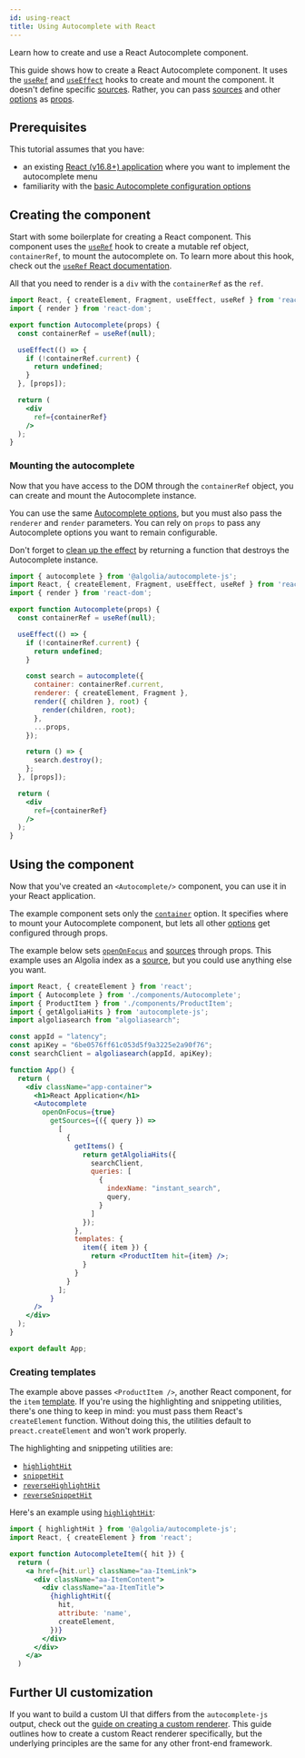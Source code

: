 ```yaml
---
id: using-react
title: Using Autocomplete with React
---
```


Learn how to create and use a React Autocomplete component.

This guide shows how to create a React Autocomplete component. It uses the [`useRef`](https://reactjs.org/docs/hooks-reference.html#useref) and [`useEffect`](https://reactjs.org/docs/hooks-reference.html#useeffect) hooks to create and mount the component. It doesn't define specific [sources](sources). Rather, you can pass [sources](sources) and other [options](basic-options) as [props](https://reactjs.org/docs/components-and-props.html).

## Prerequisites

This tutorial assumes that you have:
- an existing [React (v16.8+) application](https://reactjs.org/docs/getting-started.html) where you want to implement the autocomplete menu
- familiarity with the [basic Autocomplete configuration options](basic-options)

## Creating the component

Start with some boilerplate for creating a React component. This component uses the [`useRef`](https://reactjs.org/docs/hooks-reference.html#useref) hook to create a mutable ref object, `containerRef`, to mount the autocomplete on. To learn more about this hook, check out the [`useRef` React documentation](https://reactjs.org/docs/hooks-reference.html#useref).

 All that you need to render is a `div` with the `containerRef` as the `ref`.

```jsx title="Autocomplete.jsx"
import React, { createElement, Fragment, useEffect, useRef } from 'react';
import { render } from 'react-dom';

export function Autocomplete(props) {
  const containerRef = useRef(null);

  useEffect(() => {
    if (!containerRef.current) {
      return undefined;
    }
  }, [props]);

  return (
    <div
      ref={containerRef}
    />
  );
}
```

### Mounting the autocomplete

Now that you have access to the DOM through the `containerRef` object, you can create and mount the Autocomplete instance.

You can use the same [Autocomplete options](basic-options), but you must also pass the `renderer` and `render` parameters. You can rely on `props` to pass any Autocomplete options you want to remain configurable.

Don't forget to [clean up the effect](https://reactjs.org/docs/hooks-reference.html#cleaning-up-an-effect) by returning a function that destroys the Autocomplete instance.

```jsx title="Autocomplete.jsx"
import { autocomplete } from '@algolia/autocomplete-js';
import React, { createElement, Fragment, useEffect, useRef } from 'react';
import { render } from 'react-dom';

export function Autocomplete(props) {
  const containerRef = useRef(null);

  useEffect(() => {
    if (!containerRef.current) {
      return undefined;
    }

    const search = autocomplete({
      container: containerRef.current,
      renderer: { createElement, Fragment },
      render({ children }, root) {
        render(children, root);
      },
      ...props,
    });

    return () => {
      search.destroy();
    };
  }, [props]);

  return (
    <div
      ref={containerRef}
    />
  );
}
```

## Using the component

Now that you've created an `<Autocomplete/>` component, you can use it in your React application.

The example component sets only the [`container`](autocomplete-js/#container) option. It specifies where to mount your Autocomplete component, but lets all other [options](basic-options) get configured through props.

The example below sets [`openOnFocus`](autocomplete-js#openonfocus) and [sources](sources) through props. This example uses an Algolia index as a [source](sources), but you could use anything else you want.


```jsx title=App.jsx"
import React, { createElement } from 'react';
import { Autocomplete } from './components/Autocomplete';
import { ProductItem } from './components/ProductItem';
import { getAlgoliaHits } from 'autocomplete-js';
import algoliasearch from "algoliasearch";

const appId = "latency";
const apiKey = "6be0576ff61c053d5f9a3225e2a90f76";
const searchClient = algoliasearch(appId, apiKey);

function App() {
  return (
    <div className="app-container">
      <h1>React Application</h1>
      <Autocomplete
        openOnFocus={true}
          getSources={({ query }) =>
            [
              {
                getItems() {
                  return getAlgoliaHits({
                    searchClient,
                    queries: [
                      {
                        indexName: "instant_search",
                        query,
                      }
                    ]
                  });
                },
                templates: {
                  item({ item }) {
                    return <ProductItem hit={item} />;
                  }
                }
              }
            ];
          }
      />
    </div>
  );
}

export default App;
```

### Creating templates

The example above passes `<ProductItem />`, another React component, for the `item` [template](templates). If you're using the highlighting and snippeting utilities, there's one thing to keep in mind: you must pass them React's `createElement` function. Without doing this, the utilities default to `preact.createElement` and won't work properly.

The highlighting and snippeting utilities are:
- [`highlightHit`](highlighthit)
- [`snippetHit`](snippethit)
- [`reverseHighlightHit`](reversehighlighthit)
- [`reverseSnippetHit`](reversesnippethit)

Here's an example using [`highlightHit`](highlighthit):

```jsx title="ProductItem.jsx"
import { highlightHit } from '@algolia/autocomplete-js';
import React, { createElement } from 'react';

export function AutocompleteItem({ hit }) {
  return (
    <a href={hit.url} className="aa-ItemLink">
      <div className="aa-ItemContent">
        <div className="aa-ItemTitle">
          {highlightHit({
            hit,
            attribute: 'name',
            createElement,
          })}
        </div>
      </div>
    </a>
  )
  ```


## Further UI customization

If you want to build a custom UI that differs from the `autocomplete-js` output, check out the [guide on creating a custom renderer](creating-a-renderer). This guide outlines how to create a custom React renderer specifically, but the underlying principles are the same for any other front-end framework.
